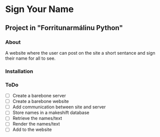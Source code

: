 # Sign Your Name
## Project in "Forritunarmálinu Python"
### About
A website where the user can post on the site a short sentance and sign their name for all to see.
### Installation
### ToDo
- [ ] Create a barebone server
- [ ] Create a barebone website
- [ ] Add communication between site and server
- [ ] Store names in a makeshift database
- [ ] Retrieve the names/text
- [ ] Render the names/text
- [ ] Add to the website